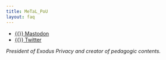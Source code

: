 ```yaml
---
title: MeTaL_PoU
layout: faq
---
```

* [{{<fa fa-mastodon>}} Mastodon]("https://mastodon.opportunis.me/@MeTaL_PoU")
* [{{<fa fa-twitter>}} Twitter](https://twitter.com/metal_pou")

*President of Exodus Privacy and creator of pedagogic contents.*
